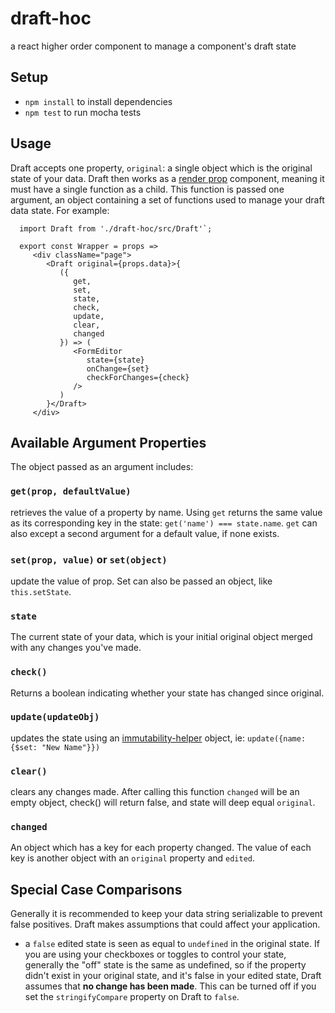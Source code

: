 # draft-hoc
a react higher order component to manage a component's draft state

## Setup

*  `npm install` to install dependencies
*  `npm test` to run mocha tests


## Usage
Draft accepts one property, `original`: a single object which is the original state of your data.
Draft then works as a [render prop](https://reactjs.org/docs/render-props.html) component, meaning it must have a single function as a child. This function is passed one argument, an object containing a set of functions used to manage your draft data state. For example:

      import Draft from './draft-hoc/src/Draft'`;

      export const Wrapper = props =>
         <div className="page">
            <Draft original={props.data}>{
               ({
                  get,
                  set,
                  state,
                  check,
                  update,
                  clear,
                  changed
               }) => (
                  <FormEditor
                     state={state}
                     onChange={set}
                     checkForChanges={check}
                  />
               )
            }</Draft>
         </div>


## Available Argument Properties

The object passed as an argument includes:
   
### `get(prop, defaultValue)`
retrieves the value of a property by name. Using `get` returns the same value as its corresponding key in the state: `get('name') === state.name`. `get` can also except a second argument for a default value, if none exists.
### `set(prop, value)` or `set(object)`
update the value of prop. Set can also be passed an object, like `this.setState`.
### `state`
The current state of your data, which is your initial original object merged with any changes you've made.
### `check()`
Returns a boolean indicating whether your state has changed since original. 
### `update(updateObj)`
updates the state using an [immutability-helper](https://github.com/kolodny/immutability-helper) object, ie: `update({name: {$set: "New Name"}})`
### `clear()`
clears any changes made. After calling this function `changed` will be an empty object, check() will return false, and state will deep equal `original`.
### `changed`
An object which has a key for each property changed. The value of each key is another object with an `original` property and `edited`.

## Special Case Comparisons

Generally it is recommended to keep your data string serializable to prevent false positives.
Draft makes assumptions that could affect your application.

*  a `false` edited state is seen as equal to `undefined` in the original state. If you are using your checkboxes or toggles to control your state, generally the "off" state is the same as undefined, so if the property didn't exist in your original state, and it's false in your edited state, Draft assumes that **no change has been made**. This can be turned off if you set the `stringifyCompare` property on Draft to `false`. 